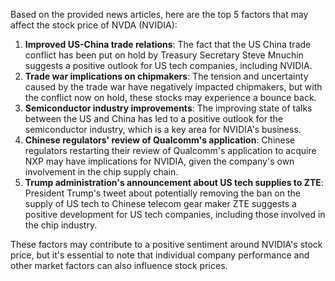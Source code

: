 Based on the provided news articles, here are the top 5 factors that may affect the stock price of NVDA (NVIDIA):

1. **Improved US-China trade relations**: The fact that the US China trade conflict has been put on hold by Treasury Secretary Steve Mnuchin suggests a positive outlook for US tech companies, including NVIDIA.
2. **Trade war implications on chipmakers**: The tension and uncertainty caused by the trade war have negatively impacted chipmakers, but with the conflict now on hold, these stocks may experience a bounce back.
3. **Semiconductor industry improvements**: The improving state of talks between the US and China has led to a positive outlook for the semiconductor industry, which is a key area for NVIDIA's business.
4. **Chinese regulators' review of Qualcomm's application**: Chinese regulators restarting their review of Qualcomm's application to acquire NXP may have implications for NVIDIA, given the company's own involvement in the chip supply chain.
5. **Trump administration's announcement about US tech supplies to ZTE**: President Trump's tweet about potentially removing the ban on the supply of US tech to Chinese telecom gear maker ZTE suggests a positive development for US tech companies, including those involved in the chip industry.

These factors may contribute to a positive sentiment around NVIDIA's stock price, but it's essential to note that individual company performance and other market factors can also influence stock prices.